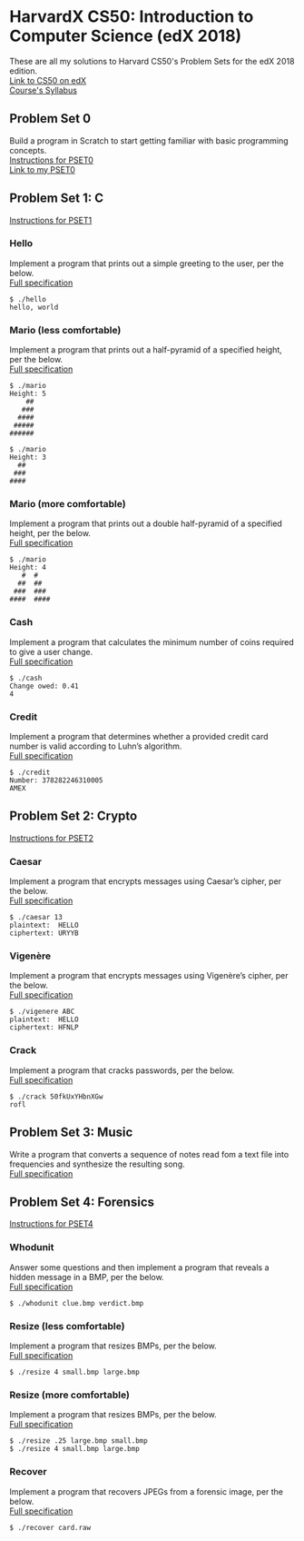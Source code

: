 # HarvardX CS50: Introduction to Computer Science (edX 2018)
These are all my solutions to Harvard CS50's Problem Sets for the edX 2018 edition.<br/>
[Link to CS50 on edX](https://courses.edx.org/courses/course-v1:HarvardX+CS50+X/course/)<br/>
[Course's Syllabus](https://docs.cs50.net/2018/x/syllabus.html)<br/>

## Problem Set 0
Build a program in Scratch to start getting familiar with basic programming concepts.<br/>
[Instructions for PSET0](https://docs.cs50.net/2018/x/psets/0/pset0.html)<br/>
[Link to my PSET0](https://scratch.mit.edu/projects/204305134/)<br/>

## Problem Set 1: C
[Instructions for PSET1](https://docs.cs50.net/2018/x/psets/1/pset1.html)<br/>
### Hello
Implement a program that prints out a simple greeting to the user, per the below.<br/>
[Full specification](https://docs.cs50.net/2018/x/psets/1/hello/hello.html)
```
$ ./hello
hello, world
```

### Mario (less comfortable)
Implement a program that prints out a half-pyramid of a specified height, per the below.<br/>
[Full specification](https://docs.cs50.net/2018/x/psets/1/mario/less/mario.html)
```
$ ./mario
Height: 5
    ##
   ###
  ####
 #####
######

$ ./mario
Height: 3
  ##
 ###
####
```

### Mario (more comfortable)
Implement a program that prints out a double half-pyramid of a specified height, per the below.<br/>
[Full specification](https://docs.cs50.net/2018/x/psets/1/mario/more/mario.html)
```
$ ./mario
Height: 4
   #  #
  ##  ##
 ###  ###
####  ####
```

### Cash
Implement a program that calculates the minimum number of coins required to give a user change.<br/>
[Full specification](https://docs.cs50.net/2018/x/psets/1/cash/cash.html)
```
$ ./cash
Change owed: 0.41
4
```

### Credit
Implement a program that determines whether a provided credit card number is valid according to Luhn’s algorithm.<br/>
[Full specification](https://docs.cs50.net/2018/x/psets/1/credit/credit.html)
```
$ ./credit
Number: 378282246310005
AMEX
```

## Problem Set 2: Crypto
[Instructions for PSET2](https://docs.cs50.net/2018/x/psets/2/pset2.html)<br/>
### Caesar
Implement a program that encrypts messages using Caesar’s cipher, per the below.<br/>
[Full specification](https://docs.cs50.net/2018/x/psets/2/caesar/caesar.html)
```
$ ./caesar 13
plaintext:  HELLO
ciphertext: URYYB
```

### Vigenère
Implement a program that encrypts messages using Vigenère’s cipher, per the below.<br/>
[Full specification](https://docs.cs50.net/2018/x/psets/2/vigenere/vigenere.html)
```
$ ./vigenere ABC
plaintext:  HELLO
ciphertext: HFNLP
```

### Crack
Implement a program that cracks passwords, per the below.<br/>
[Full specification](https://docs.cs50.net/2018/x/psets/2/crack/crack.html)
```
$ ./crack 50fkUxYHbnXGw
rofl
```

## Problem Set 3: Music
Write a program that converts a sequence of notes read fom a text file into frequencies and synthesize the resulting song.<br/>
[Full specification](https://docs.cs50.net/2018/x/psets/3/music/music.html)

## Problem Set 4: Forensics
[Instructions for PSET4](https://docs.cs50.net/2018/x/psets/4/pset4.html)
### Whodunit
Answer some questions and then implement a program that reveals a hidden message in a BMP, per the below.<br/>
[Full specification](https://docs.cs50.net/2018/x/psets/4/whodunit/whodunit.html)
```
$ ./whodunit clue.bmp verdict.bmp
```

### Resize (less comfortable)
Implement a program that resizes BMPs, per the below.<br/>
[Full specification](https://docs.cs50.net/2018/x/psets/4/resize/less/resize.html)
```
$ ./resize 4 small.bmp large.bmp
```


### Resize (more comfortable)
Implement a program that resizes BMPs, per the below.<br/>
[Full specification](https://docs.cs50.net/2018/x/psets/4/resize/more/resize.html)
```
$ ./resize .25 large.bmp small.bmp
$ ./resize 4 small.bmp large.bmp
```

### Recover
Implement a program that recovers JPEGs from a forensic image, per the below.<br/>
[Full specification](https://docs.cs50.net/2018/x/psets/4/recover/recover.html)
```
$ ./recover card.raw
```

